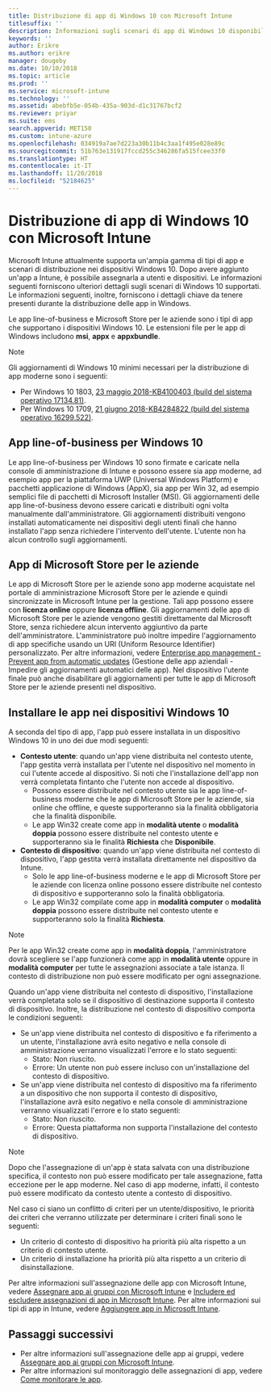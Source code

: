 ```yaml
---
title: Distribuzione di app di Windows 10 con Microsoft Intune
titlesuffix: ''
description: Informazioni sugli scenari di app di Windows 10 disponibili con Microsoft Intune.
keywords: ''
author: Erikre
ms.author: erikre
manager: dougeby
ms.date: 10/10/2018
ms.topic: article
ms.prod: ''
ms.service: microsoft-intune
ms.technology: ''
ms.assetid: abebfb5e-054b-435a-903d-d1c31767bcf2
ms.reviewer: priyar
ms.suite: ems
search.appverid: MET150
ms.custom: intune-azure
ms.openlocfilehash: 034919a7ae7d223a30b11b4c3aa1f495e028e89c
ms.sourcegitcommit: 51b763e131917fccd255c346286fa515fcee33f0
ms.translationtype: HT
ms.contentlocale: it-IT
ms.lasthandoff: 11/20/2018
ms.locfileid: "52184625"
---
```

# <a name="windows-10-app-deployment-using-microsoft-intune"></a>Distribuzione di app di Windows 10 con Microsoft Intune 

Microsoft Intune attualmente supporta un'ampia gamma di tipi di app e scenari di distribuzione nei dispositivi Windows 10. Dopo avere aggiunto un'app a Intune, è possibile assegnarla a utenti e dispositivi. Le informazioni seguenti forniscono ulteriori dettagli sugli scenari di Windows 10 supportati. Le informazioni seguenti, inoltre, forniscono i dettagli chiave da tenere presenti durante la distribuzione delle app in Windows. 

Le app line-of-business e Microsoft Store per le aziende sono i tipi di app che supportano i dispositivi Windows 10. Le estensioni file per le app di Windows includono **msi**, **appx** e **appxbundle**.  

> [!Note]
> Gli aggiornamenti di Windows 10 minimi necessari per la distribuzione di app moderne sono i seguenti:
> - Per Windows 10 1803, [23 maggio 2018-KB4100403 (build del sistema operativo 17134.81)](https://support.microsoft.com/help/4100403/windows-10-update-kb4100403).
> - Per Windows 10 1709, [21 giugno 2018-KB4284822 (build del sistema operativo 16299.522)](https://support.microsoft.com/help/4284822).

## <a name="windows-10-line-of-business-apps"></a>App line-of-business per Windows 10

Le app line-of-business per Windows 10 sono firmate e caricate nella console di amministrazione di Intune e possono essere sia app moderne, ad esempio app per la piattaforma UWP (Universal Windows Platform) e pacchetti applicazione di Windows (AppX), sia app per Win 32, ad esempio semplici file di pacchetti di Microsoft Installer (MSI). Gli aggiornamenti delle app line-of-business devono essere caricati e distribuiti ogni volta manualmente dall'amministratore. Gli aggiornamenti distribuiti vengono installati automaticamente nei dispositivi degli utenti finali che hanno installato l'app senza richiedere l'intervento dell'utente. L'utente non ha alcun controllo sugli aggiornamenti. 

## <a name="microsoft-store-for-business-apps"></a>App di Microsoft Store per le aziende

Le app di Microsoft Store per le aziende sono app moderne acquistate nel portale di amministrazione Microsoft Store per le aziende e quindi sincronizzate in Microsoft Intune per la gestione. Tali app possono essere con **licenza online** oppure **licenza offline**. Gli aggiornamenti delle app di Microsoft Store per le aziende vengono gestiti direttamente dal Microsoft Store, senza richiedere alcun intervento aggiuntivo da parte dell'amministratore. L'amministratore può inoltre impedire l'aggiornamento di app specifiche usando un URI (Uniform Resource Identifier) personalizzato. Per altre informazioni, vedere [Enterprise app management - Prevent app from automatic updates](https://docs.microsoft.com/windows/client-management/mdm/enterprise-app-management#prevent-app-from-automatic-updates) (Gestione delle app aziendali - Impedire gli aggiornamenti automatici delle app). Nel dispositivo l'utente finale può anche disabilitare gli aggiornamenti per tutte le app di Microsoft Store per le aziende presenti nel dispositivo. 

## <a name="installing-apps-on-windows-10-devices"></a>Installare le app nei dispositivi Windows 10
A seconda del tipo di app, l'app può essere installata in un dispositivo Windows 10 in uno dei due modi seguenti:

- **Contesto utente**: quando un'app viene distribuita nel contesto utente, l'app gestita verrà installata per l'utente nel dispositivo nel momento in cui l'utente accede al dispositivo. Si noti che l'installazione dell'app non verrà completata fintanto che l'utente non accede al dispositivo. 
    - Possono essere distribuite nel contesto utente sia le app line-of-business moderne che le app di Microsoft Store per le aziende, sia online che offline, e queste supporteranno sia la finalità obbligatoria che la finalità disponibile.
    - Le app Win32 create come app in **modalità utente** o **modalità doppia** possono essere distribuite nel contesto utente e supporteranno sia le finalità **Richiesta** che **Disponibile**. 
- **Contesto di dispositivo**: quando un'app viene distribuita nel contesto di dispositivo, l'app gestita verrà installata direttamente nel dispositivo da Intune.
    - Solo le app line-of-business moderne e le app di Microsoft Store per le aziende con licenza online possono essere distribuite nel contesto di dispositivo e supporteranno solo la finalità obbligatoria.
    - Le app Win32 compilate come app in **modalità computer** o **modalità doppia** possono essere distribuite nel contesto utente e supporteranno solo la finalità **Richiesta**.

> [!NOTE]
> Per le app Win32 create come app in **modalità doppia**, l'amministratore dovrà scegliere se l'app funzionerà come app in **modalità utente** oppure in **modalità computer** per tutte le assegnazioni associate a tale istanza. Il contesto di distribuzione non può essere modificato per ogni assegnazione.  

Quando un'app viene distribuita nel contesto di dispositivo, l'installazione verrà completata solo se il dispositivo di destinazione supporta il contesto di dispositivo. Inoltre, la distribuzione nel contesto di dispositivo comporta le condizioni seguenti:
- Se un'app viene distribuita nel contesto di dispositivo e fa riferimento a un utente, l'installazione avrà esito negativo e nella console di amministrazione verranno visualizzati l'errore e lo stato seguenti:
    - Stato: Non riuscito.
    - Errore: Un utente non può essere incluso con un'installazione del contesto di dispositivo.
- Se un'app viene distribuita nel contesto di dispositivo ma fa riferimento a un dispositivo che non supporta il contesto di dispositivo, l'installazione avrà esito negativo e nella console di amministrazione verranno visualizzati l'errore e lo stato seguenti:
    - Stato: Non riuscito.
    - Errore: Questa piattaforma non supporta l'installazione del contesto di dispositivo. 

> [!Note]
> Dopo che l'assegnazione di un'app è stata salvata con una distribuzione specifica, il contesto non può essere modificato per tale assegnazione, fatta eccezione per le app moderne. Nel caso di app moderne, infatti, il contesto può essere modificato da contesto utente a contesto di dispositivo. 

Nel caso ci siano un conflitto di criteri per un utente/dispositivo, le priorità dei criteri che verranno utilizzate per determinare i criteri finali sono le seguenti:
- Un criterio di contesto di dispositivo ha priorità più alta rispetto a un criterio di contesto utente. 
- Un criterio di installazione ha priorità più alta rispetto a un criterio di disinstallazione.

Per altre informazioni sull'assegnazione delle app con Microsoft Intune, vedere [Assegnare app ai gruppi con Microsoft Intune](apps-deploy.md) e [Includere ed escludere assegnazioni di app in Microsoft Intune](apps-inc-exl-assignments.md). Per altre informazioni sui tipi di app in Intune, vedere [Aggiungere app in Microsoft Intune](apps-add.md).

## <a name="next-steps"></a>Passaggi successivi

- Per altre informazioni sull'assegnazione delle app ai gruppi, vedere [Assegnare app ai gruppi con Microsoft Intune](apps-deploy.md).
- Per altre informazioni sul monitoraggio delle assegnazioni di app, vedere [Come monitorare le app](apps-monitor.md).

